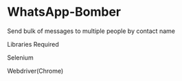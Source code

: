 # WhatsApp-Bomber

Send bulk of messages to multiple people by contact name

Libraries Required

Selenium

Webdriver(Chrome)

